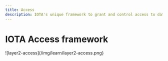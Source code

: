 ```yaml
---
title: Access
description: IOTA's unique framework to grant and control access to data and objects.
---
```



# IOTA Access framework

![layer2-access](/img/learn/layer2-access.png}



